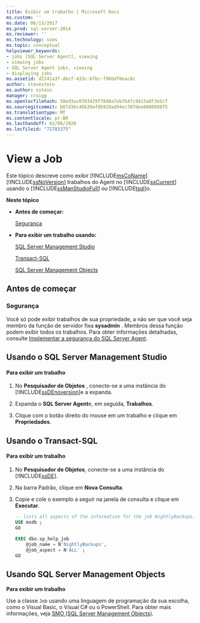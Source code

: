 ```yaml
---
title: Exibir um trabalho | Microsoft Docs
ms.custom: ''
ms.date: 06/13/2017
ms.prod: sql-server-2014
ms.reviewer: ''
ms.technology: ssms
ms.topic: conceptual
helpviewer_keywords:
- jobs [SQL Server Agent], viewing
- viewing jobs
- SQL Server Agent jobs, viewing
- displaying jobs
ms.assetid: d2241a3f-dbcf-433c-b7bc-f96bdf0eac8c
author: stevestein
ms.author: sstein
manager: craigg
ms.openlocfilehash: 50ed3ac0703429f7848a7eb7b4fc9413a0f3e5cf
ms.sourcegitcommit: b87d36c46b39af8b929ad94ec707dee8800950f5
ms.translationtype: MT
ms.contentlocale: pt-BR
ms.lasthandoff: 02/08/2020
ms.locfileid: "72783375"
---
```

# <a name="view-a-job"></a>View a Job
  Este tópico descreve como exibir [!INCLUDE[msCoName](../../includes/msconame-md.md)] [!INCLUDE[ssNoVersion](../../includes/ssnoversion-md.md)] trabalhos do Agent no [!INCLUDE[ssCurrent](../../includes/sscurrent-md.md)] usando o [!INCLUDE[ssManStudioFull](../../includes/ssmanstudiofull-md.md)] ou [!INCLUDE[tsql](../../includes/tsql-md.md)]o.  
  
 **Neste tópico**  
  
-   **Antes de começar:**  
  
     [Segurança](#Security)  
  
-   **Para exibir um trabalho usando:**  
  
     [SQL Server Management Studio](#SSMS)  
  
     [Transact-SQL](#TSQL)  
  
     [SQL Server Management Objects](#SMO)  
  
##  <a name="BeforeYouBegin"></a> Antes de começar  
  
###  <a name="Security"></a> Segurança  
 Você só pode exibir trabalhos de sua propriedade, a não ser que você seja membro da função de servidor fixa **sysadmin** . Membros dessa função podem exibir todos os trabalhos. Para obter informações detalhadas, consulte [Implementar a segurança do SQL Server Agent](implement-sql-server-agent-security.md).  
  
##  <a name="SSMS"></a> Usando o SQL Server Management Studio  
  
#### <a name="to-view-a-job"></a>Para exibir um trabalho  
  
1.  No **Pesquisador de Objetos** , conecte-se a uma instância do [!INCLUDE[ssDEnoversion](../../includes/ssdenoversion-md.md)]e a expanda.  
  
2.  Expanda o **SQL Server Agent**e, em seguida, **Trabalhos**.  
  
3.  Clique com o botão direito do mouse em um trabalho e clique em **Propriedades**.  
  
##  <a name="TSQL"></a> Usando o Transact-SQL  
  
#### <a name="to-view-a-job"></a>Para exibir um trabalho  
  
1.  No **Pesquisador de Objetos**, conecte-se a uma instância do [!INCLUDE[ssDE](../../includes/ssde-md.md)].  
  
2.  Na barra Padrão, clique em **Nova Consulta**.  
  
3.  Copie e cole o exemplo a seguir na janela de consulta e clique em **Executar**.  
  
    ```sql
    -- lists all aspects of the information for the job NightlyBackups.  
    USE msdb ;  
    GO  
  
    EXEC dbo.sp_help_job  
        @job_name = N'NightlyBackups',  
        @job_aspect = N'ALL' ;  
    GO  
    ```  
  
##  <a name="SMO"></a>Usando SQL Server Management Objects  
 **Para exibir um trabalho**  
  
 Use a classe `Job` usando uma linguagem de programação da sua escolha, como o Visual Basic, o Visual C# ou o PowerShell. Para obter mais informações, veja [SMO (SQL Server Management Objects)](https://msdn.microsoft.com/library/ms162169.aspx).  
